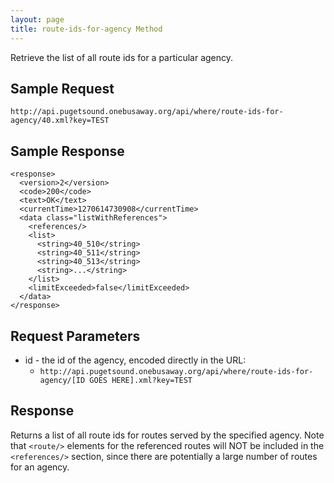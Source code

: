 ```yaml
---
layout: page
title: route-ids-for-agency Method
---
```


Retrieve the list of all route ids for a particular agency.

## Sample Request

~~~
http://api.pugetsound.onebusaway.org/api/where/route-ids-for-agency/40.xml?key=TEST
~~~

## Sample Response

    <response>
      <version>2</version>
      <code>200</code>
      <text>OK</text>
      <currentTime>1270614730908</currentTime>
      <data class="listWithReferences">
        <references/>
        <list>
          <string>40_510</string>
          <string>40_511</string>
          <string>40_513</string>
          <string>...</string>
        </list>
        <limitExceeded>false</limitExceeded>
      </data>
    </response>

## Request Parameters

* id - the id of the agency, encoded directly in the URL:
    * `http://api.pugetsound.onebusaway.org/api/where/route-ids-for-agency/[ID GOES HERE].xml?key=TEST`

## Response

Returns a list of all route ids for routes served by the specified agency.  Note that `<route/>` elements for the referenced routes will NOT be included in the `<references/>` section, since there are potentially a large number of routes for an agency.
